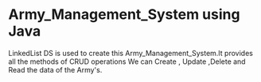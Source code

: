 
# Army_Management_System using Java
LinkedList DS is used to create this Army_Management_System.It provides all the methods of CRUD operations
We can Create , Update ,Delete and Read the data of the Army's.

